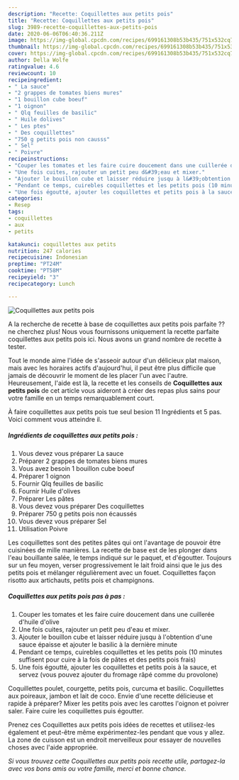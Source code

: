 ```yaml
---
description: "Recette: Coquillettes aux petits pois"
title: "Recette: Coquillettes aux petits pois"
slug: 3989-recette-coquillettes-aux-petits-pois
date: 2020-06-06T06:40:36.211Z
image: https://img-global.cpcdn.com/recipes/699161308b53b435/751x532cq70/coquillettes-aux-petits-pois-photo-principale-de-la-recette.jpg
thumbnail: https://img-global.cpcdn.com/recipes/699161308b53b435/751x532cq70/coquillettes-aux-petits-pois-photo-principale-de-la-recette.jpg
cover: https://img-global.cpcdn.com/recipes/699161308b53b435/751x532cq70/coquillettes-aux-petits-pois-photo-principale-de-la-recette.jpg
author: Della Wolfe
ratingvalue: 4.6
reviewcount: 10
recipeingredient:
- " La sauce"
- "2 grappes de tomates biens mures"
- "1 bouillon cube boeuf"
- "1 oignon"
- " Qlq feuilles de basilic"
- " Huile dolives"
- " Les ptes"
- " Des coquillettes"
- "750 g petits pois non causss"
- " Sel"
- " Poivre"
recipeinstructions:
- "Couper les tomates et les faire cuire doucement dans une cuillerée d&#39;huile d&#39;olive"
- "Une fois cuites, rajouter un petit peu d&#39;eau et mixer."
- "Ajouter le bouillon cube et laisser réduire jusqu à l&#39;obtention d&#39;une sauce épaisse et ajouter le basilic à la dernière minute"
- "Pendant ce temps, cuirebles coquillettes et les petits pois (10 minutes suffisent pour cuire à la fois de pâtes et des petits pois frais)"
- "Une fois égoutté, ajouter les coquillettes et petits pois à la sauce, et servez (vous pouvez ajouter du fromage râpé comme du provolone)"
categories:
- Resep
tags:
- coquillettes
- aux
- petits

katakunci: coquillettes aux petits 
nutrition: 247 calories
recipecuisine: Indonesian
preptime: "PT24M"
cooktime: "PT58M"
recipeyield: "3"
recipecategory: Lunch

---
```



![Coquillettes aux petits pois](https://img-global.cpcdn.com/recipes/699161308b53b435/751x532cq70/coquillettes-aux-petits-pois-photo-principale-de-la-recette.jpg)

A la recherche de recette à base de coquillettes aux petits pois parfaite ?? ne cherchez plus! Nous vous fournissons uniquement la recette parfaite coquillettes aux petits pois ici. Nous avons un grand nombre de recette à tester.

Tout le monde aime l'idée de s'asseoir autour d'un délicieux plat maison, mais avec les horaires actifs d'aujourd'hui, il peut être plus difficile que jamais de découvrir le moment de les placer l'un avec l'autre. Heureusement, l'aide est là, la recette et les conseils de <strong> Coquillettes aux petits pois </strong> de cet article vous aideront à créer des repas plus sains pour votre famille en un temps remarquablement court.

<!--inarticleads1-->

À faire coquillettes aux petits pois tue seul besion 11 Ingrédients et 5 pas. Voici comment vous atteindre il.

##### Ingrédients de coquillettes aux petits pois :

1. Vous devez vous préparer  La sauce
1. Préparer 2 grappes de tomates biens mures
1. Vous avez besoin 1 bouillon cube boeuf
1. Préparer 1 oignon
1. Fournir  Qlq feuilles de basilic
1. Fournir  Huile d&#39;olives
1. Préparer  Les pâtes
1. Vous devez vous préparer  Des coquillettes
1. Préparer 750 g petits pois non écaussés
1. Vous devez vous préparer  Sel
1. Utilisation  Poivre


Les coquillettes sont des petites pâtes qui ont l&#39;avantage de pouvoir être cuisinées de mille manières. La recette de base est de les plonger dans l&#39;eau bouillante salée, le temps indiqué sur le paquet, et d&#39;égoutter. Toujours sur un feu moyen, verser progressivement le lait froid ainsi que le jus des petits pois et mélanger régulièrement avec un fouet. Coquillettes façon risotto aux artichauts, petits pois et champignons. 

<!--inarticleads2-->

##### Coquillettes aux petits pois pas à pas :

1. Couper les tomates et les faire cuire doucement dans une cuillerée d&#39;huile d&#39;olive
1. Une fois cuites, rajouter un petit peu d&#39;eau et mixer.
1. Ajouter le bouillon cube et laisser réduire jusqu à l&#39;obtention d&#39;une sauce épaisse et ajouter le basilic à la dernière minute
1. Pendant ce temps, cuirebles coquillettes et les petits pois (10 minutes suffisent pour cuire à la fois de pâtes et des petits pois frais)
1. Une fois égoutté, ajouter les coquillettes et petits pois à la sauce, et servez (vous pouvez ajouter du fromage râpé comme du provolone)


Coquillettes poulet, courgette, petits pois, curcuma et basilic. Coquillettes aux poireaux, jambon et lait de coco. Envie d&#39;une recette délicieuse et rapide à préparer? Mixer les petits pois avec les carottes l&#39;oignon et poivrer saler. Faire cuire les coquillettes puis égoutter. 

<!--inarticleads1-->

<p>
Prenez ces Coquillettes aux petits pois idées de recettes et utilisez-les également et peut-être même expérimentez-les pendant que vous y allez. La zone de cuisson est un endroit merveilleux pour essayer de nouvelles choses avec l'aide appropriée.
</p>

<p>
<i>Si vous trouvez cette Coquillettes aux petits pois recette utile, partagez-la avec vos bons amis ou votre famille, merci et bonne chance.</i>
</p>
